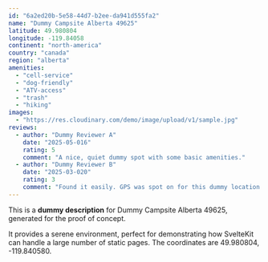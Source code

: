 ```yaml
---
id: "6a2ed20b-5e58-44d7-b2ee-da941d555fa2"
name: "Dummy Campsite Alberta 49625"
latitude: 49.980804
longitude: -119.84058
continent: "north-america"
country: "canada"
region: "alberta"
amenities:
  - "cell-service"
  - "dog-friendly"
  - "ATV-access"
  - "trash"
  - "hiking"
images:
  - "https://res.cloudinary.com/demo/image/upload/v1/sample.jpg"
reviews:
  - author: "Dummy Reviewer A"
    date: "2025-05-016"
    rating: 5
    comment: "A nice, quiet dummy spot with some basic amenities."
  - author: "Dummy Reviewer B"
    date: "2025-03-020"
    rating: 3
    comment: "Found it easily. GPS was spot on for this dummy location."
---
```


This is a **dummy description** for Dummy Campsite Alberta 49625, generated for the proof of concept.

It provides a serene environment, perfect for demonstrating how SvelteKit can handle a large number of static pages. The coordinates are 49.980804, -119.840580.

